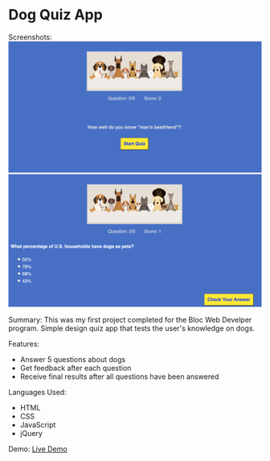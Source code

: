 <h1> Dog Quiz App </h1>

Screenshots: 
![screenshot for app](Images/mainscreenshot.png)
![screenshot for app](Images/questionscreenshot.png)

Summary: This was my first project completed for the Bloc Web Develper program. Simple design quiz app that tests the user's knowledge on dogs.

Features: 

* Answer 5 questions about dogs
* Get feedback after each question 
* Receive final results after all questions have been answered


Languages Used: 
* HTML
* CSS
* JavaScript
* jQuery

Demo: 
<a href='https://tharwin-carr.github.io/dog-quiz-app/'> Live Demo</a>
